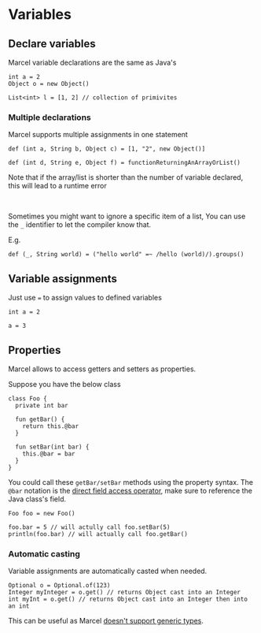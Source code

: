 # Variables

## Declare variables

Marcel variable declarations are the same as Java's

````marcel
int a = 2
Object o = new Object()

List<int> l = [1, 2] // collection of primivites
````

### Multiple declarations
Marcel supports multiple assignments in one statement

```marcel
def (int a, String b, Object c) = [1, "2", new Object()]

def (int d, String e, Object f) = functionReturningAnArrayOrList()
```

Note that if the array/list is shorter than the number of variable declared, this will lead to a runtime error

<br/>

Sometimes you might want to ignore a specific item of a list,
You can use the `_` identifier to let the compiler know that.

E.g.

```marcel
def (_, String world) = ("hello world" =~ /hello (world)/).groups()
```

## Variable assignments

Just use `=` to assign values to defined variables

```marcel
int a = 2

a = 3
```

## Properties
Marcel allows to access getters and setters as properties.

Suppose you have the below class

```marcel
class Foo {
  private int bar
  
  fun getBar() {
    return this.@bar
  }
  
  fun setBar(int bar) {
    this.@bar = bar
  }
}
```

You could call these `getBar/setBar` methods using the property syntax.
The `@bar` notation is the [direct field access operator](./operators/direct-field-access.md), make sure to reference the Java class's field.

```marcel
Foo foo = new Foo()

foo.bar = 5 // will actully call foo.setBar(5)
println(foo.bar) // will actually call foo.getBar()

```

### Automatic casting
Variable assignments are automatically casted when needed.

```marcel
Optional o = Optional.of(123)
Integer myInteger = o.get() // returns Object cast into an Integer 
int myInt = o.get() // returns Object cast into an Integer then into an int
```

This can be useful as Marcel [doesn't support generic types](./types/index.md#generic-types).